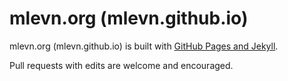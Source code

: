 # mlevn.org (mlevn.github.io)

mlevn.org (mlevn.github.io) is built with [GitHub Pages and Jekyll](https://help.github.com/articles/about-github-pages-and-jekyll/).

Pull requests with edits are welcome and encouraged.
